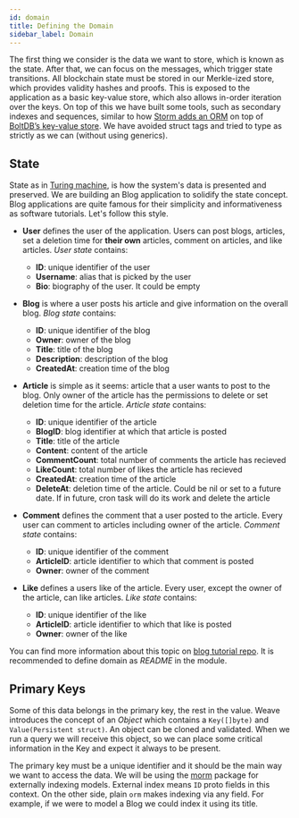```yaml
---
id: domain
title: Defining the Domain
sidebar_label: Domain
---
```


The first thing we consider is the data we want to store, which is known as the state. After that, we can focus on the messages, which trigger state transitions. All blockchain state must be stored in our Merkle-ized store, which provides validity hashes and proofs. This is exposed to the application as a basic key-value store, which also allows in-order iteration over the keys. On top of this we have built some tools, such as secondary indexes and sequences, similar to how [Storm adds an ORM](https://github.com/asdine/storm#simple-crud-system) on top of [BoltDB’s key-value store](https://github.com/boltdb/bolt#using-buckets). We have avoided struct tags and tried to type as strictly as we can (without using generics).

## State

State as in [Turing machine](https://en.wikipedia.org/wiki/Turing_machine), is how the system's data is presented and preserved. We are building an Blog application to solidify the state concept. Blog applications are quite famous for their simplicity and informativeness as software tutorials. Let's follow this style.

- **User** defines the user of the application. Users can post blogs, articles, set a deletion time for **their own** articles, comment on articles, and like articles. _User state_ contains:
  - **ID**: unique identifier of the user
  - **Username**: alias that is picked by the user
  - **Bio**: biography of the user. It could be empty

- **Blog** is where a user posts his article and give information on the overall blog. _Blog state_ contains:
  - **ID**: unique identifier of the blog
  - **Owner**: owner of the blog
  - **Title**: title of the blog
  - **Description**: description of the blog
  - **CreatedAt**: creation time of the blog

- **Article** is simple as it seems: article that a user wants to post to the blog. Only owner of the article has the permissions to delete or set deletion time for the article. _Article state_ contains:
  - **ID**: unique identifier of the article
  - **BlogID**: blog identifier at which that article is posted
  - **Title**: title of the article
  - **Content**: content of the article
  - **CommentCount**: total number of comments the article has recieved
  - **LikeCount**: total number of likes the article has recieved
  - **CreatedAt**: creation time of the article
  - **DeleteAt**: deletion time of the article. Could be nil or set to a future date. If in future, cron task will do its work and delete the article

- **Comment** defines the comment that a user posted to the article. Every user can comment to articles including owner of the article. _Comment state_ contains:
  - **ID**: unique identifier of the comment
  - **ArticleID**: article identifier to which that comment is posted
  - **Owner**: owner of the comment

- **Like** defines a users like of the article. Every user, except the owner of the article, can like articles. _Like state_ contains:
  - **ID**: unique identifier of the like
  - **ArticleID**: article identifier to which that like is posted
  - **Owner**: owner of the like

You can find more information about this topic on [blog tutorial repo](https://github.com/iov-one/blog-tutorial/blob/master/x/blog/README.md 'README.md'). It is recommended to define domain as _README_ in the module.

## Primary Keys

Some of this data belongs in the primary key, the rest in the value. Weave introduces the concept of an *Object* which contains a `Key([]byte)` and `Value(Persistent struct)`. An object can be cloned and validated. When we run a query we will receive this object, so we can place some critical information in the Key and expect it always to be present.

The primary key must be a unique identifier and it should be the main way we want to access the data. We will be using the [morm](weave-tutorial/06-buckets#CustomBucket) package for externally indexing models. External index means `ID` proto fields in this context. On the other side, plain `orm` makes indexing via any field. For example, if we were to model a Blog we could index it using its title.
